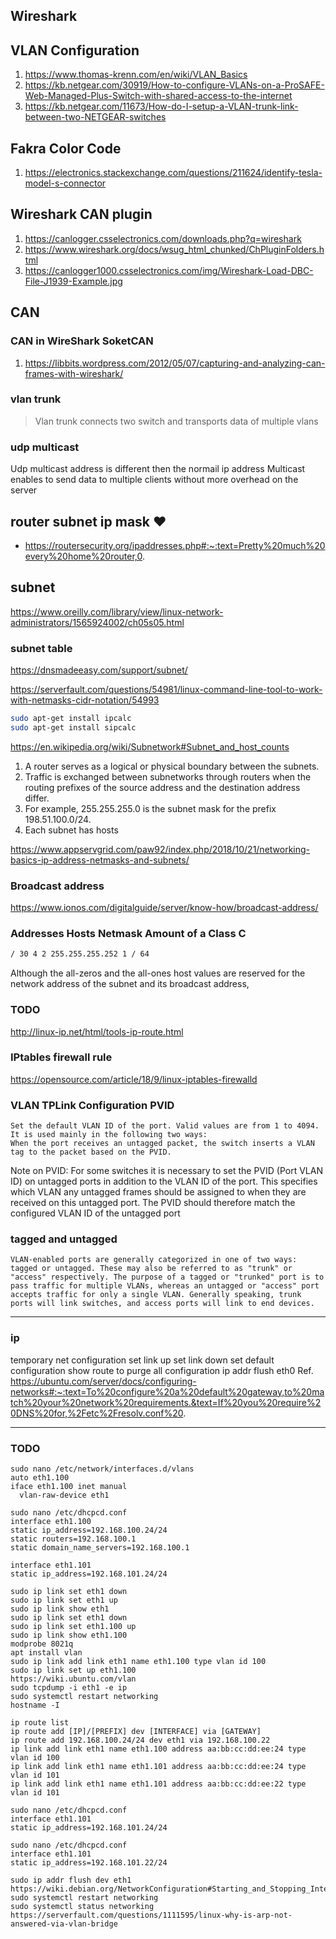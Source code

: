 ## Wireshark

## VLAN Configuration
1. https://www.thomas-krenn.com/en/wiki/VLAN_Basics  
1. https://kb.netgear.com/30919/How-to-configure-VLANs-on-a-ProSAFE-Web-Managed-Plus-Switch-with-shared-access-to-the-internet  
1. https://kb.netgear.com/11673/How-do-I-setup-a-VLAN-trunk-link-between-two-NETGEAR-switches  
## Fakra Color Code
1. https://electronics.stackexchange.com/questions/211624/identify-tesla-model-s-connector
## Wireshark CAN plugin
1. https://canlogger.csselectronics.com/downloads.php?q=wireshark 
1. https://www.wireshark.org/docs/wsug_html_chunked/ChPluginFolders.html 
1. https://canlogger1000.csselectronics.com/img/Wireshark-Load-DBC-File-J1939-Example.jpg 
## CAN
### CAN in WireShark SoketCAN
1. https://libbits.wordpress.com/2012/05/07/capturing-and-analyzing-can-frames-with-wireshark/ 

### vlan trunk
> Vlan trunk connects two switch and transports data of multiple vlans
### udp multicast
Udp multicast address is different then the normail ip address
Multicast enables to send data to multiple clients without more overhead on the server


## router subnet ip mask ❤️
* https://routersecurity.org/ipaddresses.php#:~:text=Pretty%20much%20every%20home%20router,0.


## subnet
https://www.oreilly.com/library/view/linux-network-administrators/1565924002/ch05s05.html

### subnet table
https://dnsmadeeasy.com/support/subnet/

https://serverfault.com/questions/54981/linux-command-line-tool-to-work-with-netmasks-cidr-notation/54993
```bash
sudo apt-get install ipcalc
sudo apt-get install sipcalc
```

https://en.wikipedia.org/wiki/Subnetwork#Subnet_and_host_counts

1. A router serves as a logical or physical boundary between the subnets.
1. Traffic is exchanged between subnetworks through routers when the routing prefixes of the source address and the destination address differ.
1. For example, 255.255.255.0 is the subnet mask for the prefix 198.51.100.0/24.
1. Each subnet has hosts


https://www.appservgrid.com/paw92/index.php/2018/10/21/networking-basics-ip-address-netmasks-and-subnets/

### Broadcast address
https://www.ionos.com/digitalguide/server/know-how/broadcast-address/

### Addresses Hosts Netmask Amount of a Class C
```bash
/ 30 4 2 255.255.255.252 1 / 64
```
Although the all-zeros and the all-ones host values are reserved for the network address of the subnet and its broadcast address,


### TODO 
http://linux-ip.net/html/tools-ip-route.html

### IPtables firewall rule
https://opensource.com/article/18/9/linux-iptables-firewalld

### VLAN TPLink Configuration  PVID
```
Set the default VLAN ID of the port. Valid values are from 1 to 4094. It is used mainly in the following two ways:
When the port receives an untagged packet, the switch inserts a VLAN tag to the packet based on the PVID.
```
>
Note on PVID: For some switches it is necessary to set the PVID (Port VLAN ID) on untagged ports in addition to the VLAN ID of the port. This specifies which VLAN any untagged frames should be assigned to when they are received on this untagged port. The PVID should therefore match the configured VLAN ID of the untagged port

### tagged and untagged
```
VLAN-enabled ports are generally categorized in one of two ways: tagged or untagged. These may also be referred to as "trunk" or "access" respectively. The purpose of a tagged or "trunked" port is to pass traffic for multiple VLANs, whereas an untagged or "access" port accepts traffic for only a single VLAN. Generally speaking, trunk ports will link switches, and access ports will link to end devices.
```
---
### ip 
temporary net configuration 
set link up 
set link down 
set default configuration 
show route
to purge all configuration 
ip addr flush eth0
Ref. https://ubuntu.com/server/docs/configuring-networks#:~:text=To%20configure%20a%20default%20gateway,to%20match%20your%20network%20requirements.&text=If%20you%20require%20DNS%20for,%2Fetc%2Fresolv.conf%20.
--- --- ---
### TODO 
```
sudo nano /etc/network/interfaces.d/vlans
auto eth1.100
iface eth1.100 inet manual
  vlan-raw-device eth1
  
sudo nano /etc/dhcpcd.conf
interface eth1.100
static ip_address=192.168.100.24/24
static routers=192.168.100.1
static domain_name_servers=192.168.100.1

interface eth1.101
static ip_address=192.168.101.24/24

sudo ip link set eth1 down
sudo ip link set eth1 up
sudo ip link show eth1
sudo ip link set eth1 down
sudo ip link set eth1.100 up
sudo ip link show eth1.100
modprobe 8021q
apt install vlan
sudo ip link add link eth1 name eth1.100 type vlan id 100
sudo ip link set up eth1.100
https://wiki.ubuntu.com/vlan
sudo tcpdump -i eth1 -e ip
sudo systemctl restart networking
hostname -I

ip route list
ip route add [IP]/[PREFIX] dev [INTERFACE] via [GATEWAY]
ip route add 192.168.100.24/24 dev eth1 via 192.168.100.22
ip link add link eth1 name eth1.100 address aa:bb:cc:dd:ee:24 type vlan id 100
ip link add link eth1 name eth1.101 address aa:bb:cc:dd:ee:24 type vlan id 101
ip link add link eth1 name eth1.101 address aa:bb:cc:dd:ee:22 type vlan id 101

sudo nano /etc/dhcpcd.conf
interface eth1.101
static ip_address=192.168.101.24/24

sudo nano /etc/dhcpcd.conf
interface eth1.101
static ip_address=192.168.101.22/24

sudo ip addr flush dev eth1
https://wiki.debian.org/NetworkConfiguration#Starting_and_Stopping_Interfaces
sudo systemctl restart networking
sudo systemctl status networking
https://serverfault.com/questions/1111595/linux-why-is-arp-not-answered-via-vlan-bridge
```
